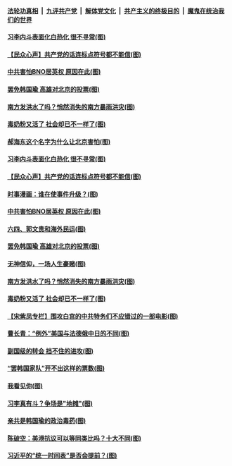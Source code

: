 

####  [法轮功真相](../../../../basic/blob/master/README.md?t=06111001) &nbsp;|&nbsp; [九评共产党](../../../../9ping.md/blob/master/README.md?t=06111001) &nbsp;|&nbsp; [解体党文化](../../../../jtdwh.md/blob/master/README.md?t=06111001)  &nbsp;|&nbsp; [共产主义的终极目的](../../../../gczydzjmd.md/blob/master/README.md?t=06111001) &nbsp;|&nbsp; [魔鬼在统治我们的世界](../../../../mgztzwmdsj.md/blob/master/README.md?t=06111001) 

#### [习李内斗表面化白热化 很不寻常(图)](../pages/p4/936149.md?t=06111001) 

#### [【民众心声】共产党的话连标点符号都不能信(图)](../pages/p4/936013.md?t=06111001) 

#### [中共害怕BNO居英权 原因在此(图)](../pages/p4/936043.md?t=06111001) 

#### [罢免韩国瑜 高雄对北京的投票(图)](../pages/p4/936039.md?t=06111001) 

#### [南方发洪水了吗？悄然消失的南方暴雨洪灾(图)](../pages/p4/936037.md?t=06111001) 

#### [毒奶粉又活了 社会却已不一样了(图)](../pages/p4/936047.md?t=06111001) 

#### [郝海东这个名字为什么让北京害怕(图)](../pages/p4/936152.md?t=06111001) 

#### [习李内斗表面化白热化 很不寻常(图)](../pages/p4/936149.md?t=06111001) 

#### [【民众心声】共产党的话连标点符号都不能信(图)](../pages/p4/936013.md?t=06111001) 

#### [时事漫画：谁在使事件升级？(图)](../pages/p4/936068.md?t=06111001) 

#### [中共害怕BNO居英权 原因在此(图)](../pages/p4/936043.md?t=06111001) 

#### [六四、郭文贵和海外民运(图)](../pages/p4/936053.md?t=06111001) 

#### [罢免韩国瑜 高雄对北京的投票(图)](../pages/p4/936039.md?t=06111001) 

#### [无神信仰，一场人生豪赌(图)](../pages/p4/936050.md?t=06111001) 

#### [南方发洪水了吗？悄然消失的南方暴雨洪灾(图)](../pages/p4/936037.md?t=06111001) 

#### [毒奶粉又活了 社会却已不一样了(图)](../pages/p4/936047.md?t=06111001) 


#### [【宋紫凤专栏】围攻白宫的中共特务们不应错过的一部电影(图)](../pages/p4/936022.md?t=06111001) 

#### [曹长青：“例外”美国与法德俄中日的不同(图)](../pages/p4/936024.md?t=06111001) 

#### [副国级的转会 挡不住的进攻(图)](../pages/p4/935944.md?t=06111001) 

#### [“罢韩国家队”开不出这样的票数(图)](../pages/p4/935936.md?t=06111001) 

#### [我看见你(图)](../pages/p4/935932.md?t=06111001) 

#### [习李真有斗？争场是"地摊"(图)](../pages/p4/935928.md?t=06111001) 

#### [亲共是韩国瑜的政治毒药(图)](../pages/p4/935924.md?t=06111001) 

#### [陈破空：美港抗议可以等同类比吗？十大不同(图)](../pages/p4/935922.md?t=06111001) 

#### [习近平的“统一时间表”是否会提前？(图)](../pages/p4/935919.md?t=06111001) 

